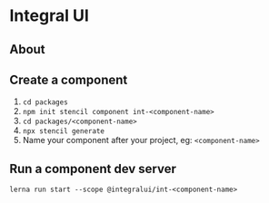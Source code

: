 # Integral UI
## About

## Create a component

1. ``cd packages``
2. ``npm init stencil component int-<component-name>``
5. ``cd packages/<component-name>``
6. ``npx stencil generate``
7. Name your component after your project, eg: ``<component-name>``

## Run a component dev server

``lerna run start --scope @integralui/int-<component-name>``
